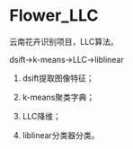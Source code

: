 # Flower_LLC
云南花卉识别项目，LLC算法。

dsift->k-means->LLC->liblinear

1. dsift提取图像特征；

2. k-means聚类字典；

3. LLC降维；

4. liblinear分类器分类。

